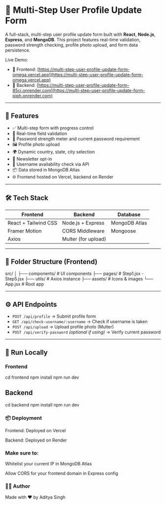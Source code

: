 # 🧩 Multi-Step User Profile Update Form

A full-stack, multi-step user profile update form built with **React**, **Node.js**, **Express**, and **MongoDB**. This project features real-time validation, password strength checking, profile photo upload, and form data persistence.

Live Demo:

- 🔗 Frontend: [https://multi-step-user-profile-update-form-omega.vercel.app](https://multi-step-user-profile-update-form-omega.vercel.app)
- 🔗 Backend: [https://multi-step-user-profile-update-form-85cj.onrender.com](https://multi-step-user-profile-update-form-piph.onrender.com)

---

## 🚀 Features

- ✅ Multi-step form with progress control
- 🧠 Real-time field validation
- 🔐 Password strength meter and current password requirement
- 🖼️ Profile photo upload
- 🌍 Dynamic country, state, city selection
- 📩 Newsletter opt-in
- 📛 Username availability check via API
- 📦 Data stored in MongoDB Atlas
- 🌐 Frontend hosted on Vercel, backend on Render

---

## 🛠️ Tech Stack

| Frontend             | Backend             | Database      |
| -------------------- | ------------------- | ------------- |
| React + Tailwind CSS | Node.js + Express   | MongoDB Atlas |
| Framer Motion        | CORS Middleware     | Mongoose      |
| Axios                | Multer (for upload) |               |

---

## 🧬 Folder Structure (Frontend)

src/
│
├── components/ # UI components
├── pages/ # Step1.jsx - Step5.jsx
├── utils/ # Axios instance
├── assets/ # Icons & images
└── App.jsx # Root app

---



## ⚙️ API Endpoints

- `POST /api/profile` → Submit profile form
- `GET /api/check-username/:username` → Check if username is taken
- `POST /api/upload` → Upload profile photo (Multer)
- `POST /api/verify-password` _(optional if using)_ → Verify current password

---

## 🧪 Run Locally

### Frontend

cd frontend
npm install
npm run dev

## Backend

cd backend
npm install
npm run dev

### 📦 Deployment
Frontend: Deployed on Vercel

Backend: Deployed on Render

### Make sure to:

Whitelist your current IP in MongoDB Atlas

Allow CORS for your frontend domain in Express config

### 🧑‍💻 Author
Made with ❤️ by Aditya Singh

```
